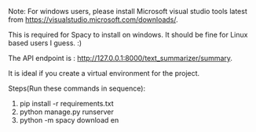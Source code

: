 Note: For windows users, please install Microsoft visual studio tools latest from https://visualstudio.microsoft.com/downloads/.

This is required for Spacy to install on windows.
It should be fine for Linux based users I guess. :)

The API endpoint is : http://127.0.0.1:8000/text_summarizer/summary.

It is ideal if you create a virtual environment for the project.

Steps(Run these commands in sequence):
1. pip install -r requirements.txt
2. python manage.py runserver 
3. python -m spacy download en
